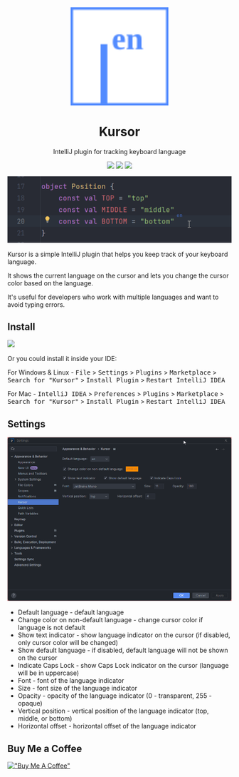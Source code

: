 <div align="center">
    <img src="./src/main/resources/META-INF/pluginIcon_dark.svg" width="220" height="220" alt="logo"/>
</div>
<h1 align="center">Kursor</h1>
<p align="center">IntelliJ plugin for tracking keyboard language</p>

<p align="center">
    <a href="https://plugins.jetbrains.com/plugin/22072-kursor"><img src="https://img.shields.io/jetbrains/plugin/r/stars/22072?style=flat-square"></a>
    <a href="https://plugins.jetbrains.com/embeddable/install/22072"><img src="https://img.shields.io/jetbrains/plugin/d/22072-kursor.svg?style=flat-square"></a>
    <a href="https://plugins.jetbrains.com/plugin/22072-kursor"><img src="https://img.shields.io/jetbrains/plugin/v/22072-kursor.svg?style=flat-square"></a>
</p>

![](https://github.com/siropkin/kursor/blob/main/screenshots/kurso.gif)

<!-- Plugin description -->
Kursor is a simple IntelliJ plugin that helps you keep track of your keyboard language.

It shows the current language on the cursor and lets you change the cursor color based on the language.

It's useful for developers who work with multiple languages and want to avoid typing errors.
<!-- Plugin description end -->

## Install

<a href="https://plugins.jetbrains.com/embeddable/install/22072">
    <img src="https://user-images.githubusercontent.com/12044174/123105697-94066100-d46a-11eb-9832-338cdf4e0612.png" width="300"/>
</a>

Or you could install it inside your IDE:

For Windows & Linux - <kbd>File</kbd> > <kbd>Settings</kbd> > <kbd>Plugins</kbd> > <kbd>Marketplace</kbd> > <kbd>Search for "Kursor"</kbd> > <kbd>Install Plugin</kbd> > <kbd>Restart IntelliJ IDEA</kbd>

For Mac - <kbd>IntelliJ IDEA</kbd> > <kbd>Preferences</kbd> > <kbd>Plugins</kbd> > <kbd>Marketplace</kbd> > <kbd>Search for "Kursor"</kbd> > <kbd>Install Plugin</kbd>  > <kbd>Restart IntelliJ IDEA</kbd>


## Settings
<img src="./screenshots/settings.png" alt="settings"/>

- Default language - default language
- Change color on non-default language - change cursor color if language is not default
- Show text indicator - show language indicator on the cursor (if disabled, only cursor color will be changed)
- Show default language - if disabled, default language will not be shown on the cursor
- Indicate Caps Lock - show Caps Lock indicator on the cursor (language will be in uppercase)
- Font - font of the language indicator
- Size - font size of the language indicator
- Opacity - opacity of the language indicator (0 - transparent, 255 - opaque)
- Vertical position - vertical position of the language indicator (top, middle, or bottom)
- Horizontal offset - horizontal offset of the language indicator

## Buy Me a Coffee
[!["Buy Me A Coffee"](https://www.buymeacoffee.com/assets/img/custom_images/orange_img.png)](https://www.buymeacoffee.com/ivan.seredkin)
